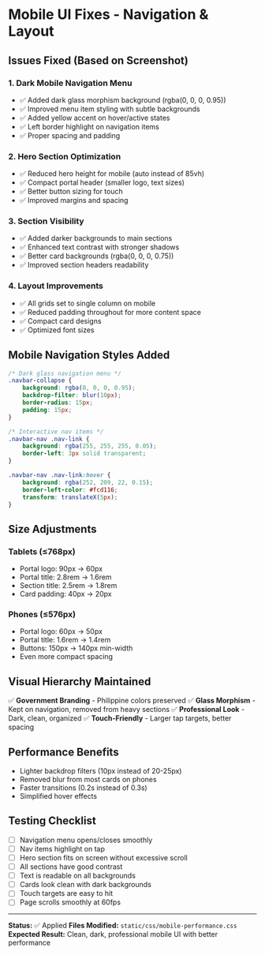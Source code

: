 # Mobile UI Fixes - Navigation & Layout

## Issues Fixed (Based on Screenshot)

### 1. **Dark Mobile Navigation Menu**
- ✅ Added dark glass morphism background (rgba(0, 0, 0, 0.95))
- ✅ Improved menu item styling with subtle backgrounds
- ✅ Added yellow accent on hover/active states
- ✅ Left border highlight on navigation items
- ✅ Proper spacing and padding

### 2. **Hero Section Optimization**
- ✅ Reduced hero height for mobile (auto instead of 85vh)
- ✅ Compact portal header (smaller logo, text sizes)
- ✅ Better button sizing for touch
- ✅ Improved margins and spacing

### 3. **Section Visibility**
- ✅ Added darker backgrounds to main sections
- ✅ Enhanced text contrast with stronger shadows
- ✅ Better card backgrounds (rgba(0, 0, 0, 0.75))
- ✅ Improved section headers readability

### 4. **Layout Improvements**
- ✅ All grids set to single column on mobile
- ✅ Reduced padding throughout for more content space
- ✅ Compact card designs
- ✅ Optimized font sizes

## Mobile Navigation Styles Added

```css
/* Dark glass navigation menu */
.navbar-collapse {
    background: rgba(0, 0, 0, 0.95);
    backdrop-filter: blur(10px);
    border-radius: 15px;
    padding: 15px;
}

/* Interactive nav items */
.navbar-nav .nav-link {
    background: rgba(255, 255, 255, 0.05);
    border-left: 3px solid transparent;
}

.navbar-nav .nav-link:hover {
    background: rgba(252, 209, 22, 0.15);
    border-left-color: #fcd116;
    transform: translateX(5px);
}
```

## Size Adjustments

### Tablets (≤768px)
- Portal logo: 90px → 60px
- Portal title: 2.8rem → 1.6rem
- Section title: 2.5rem → 1.8rem
- Card padding: 40px → 20px

### Phones (≤576px)
- Portal logo: 60px → 50px
- Portal title: 1.6rem → 1.4rem
- Buttons: 150px → 140px min-width
- Even more compact spacing

## Visual Hierarchy Maintained

✅ **Government Branding** - Philippine colors preserved
✅ **Glass Morphism** - Kept on navigation, removed from heavy sections
✅ **Professional Look** - Dark, clean, organized
✅ **Touch-Friendly** - Larger tap targets, better spacing

## Performance Benefits

- Lighter backdrop filters (10px instead of 20-25px)
- Removed blur from most cards on phones
- Faster transitions (0.2s instead of 0.3s)
- Simplified hover effects

## Testing Checklist

- [ ] Navigation menu opens/closes smoothly
- [ ] Nav items highlight on tap
- [ ] Hero section fits on screen without excessive scroll
- [ ] All sections have good contrast
- [ ] Text is readable on all backgrounds
- [ ] Cards look clean with dark backgrounds
- [ ] Touch targets are easy to hit
- [ ] Page scrolls smoothly at 60fps

---

**Status:** ✅ Applied
**Files Modified:** `static/css/mobile-performance.css`
**Expected Result:** Clean, dark, professional mobile UI with better performance
